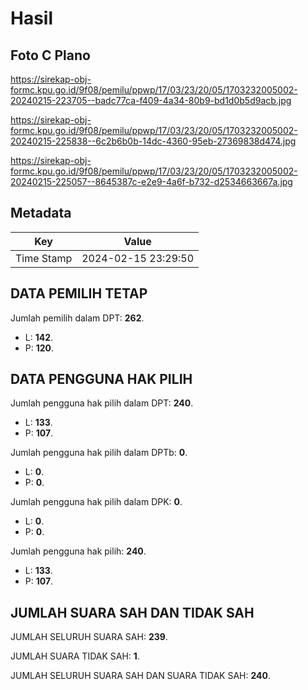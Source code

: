 # Hasil

## Foto C Plano

https://sirekap-obj-formc.kpu.go.id/9f08/pemilu/ppwp/17/03/23/20/05/1703232005002-20240215-223705--badc77ca-f409-4a34-80b9-bd1d0b5d9acb.jpg

https://sirekap-obj-formc.kpu.go.id/9f08/pemilu/ppwp/17/03/23/20/05/1703232005002-20240215-225838--6c2b6b0b-14dc-4360-95eb-27369838d474.jpg

https://sirekap-obj-formc.kpu.go.id/9f08/pemilu/ppwp/17/03/23/20/05/1703232005002-20240215-225057--8645387c-e2e9-4a6f-b732-d2534663667a.jpg


## Metadata

| Key        | Value               |
| ---------- | ------------------- |
| Time Stamp | 2024-02-15 23:29:50 |


## DATA PEMILIH TETAP

Jumlah pemilih dalam DPT: **262**.
 * L: **142**.
 * P: **120**.

## DATA PENGGUNA HAK PILIH

Jumlah pengguna hak pilih dalam DPT: **240**.
 * L: **133**.
 * P: **107**.

Jumlah pengguna hak pilih dalam DPTb: **0**.
 * L: **0**.
 * P: **0**.

Jumlah pengguna hak pilih dalam DPK: **0**.
 * L: **0**.
 * P: **0**.

Jumlah pengguna hak pilih: **240**.
 * L: **133**.
 * P: **107**.

## JUMLAH SUARA SAH DAN TIDAK SAH

JUMLAH SELURUH SUARA SAH: **239**.

JUMLAH SUARA TIDAK SAH: **1**.

JUMLAH SELURUH SUARA SAH DAN SUARA TIDAK SAH: **240**.


